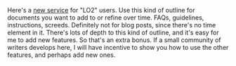 Here's a <a href="http://my.this.how/davewiner/howtos.opml">new service</a> for "LO2" users. Use this kind of outline for documents you want to add to or refine over time. FAQs, guidelines, instructions, screeds. Definitely not for blog posts, since there's no time element in it. There's lots of depth to this kind of outline, and it's easy for me to add new features. So that's an extra bonus. If a small community of writers develops here, I will have incentive to show you how to use the other features, and perhaps add new ones. 
